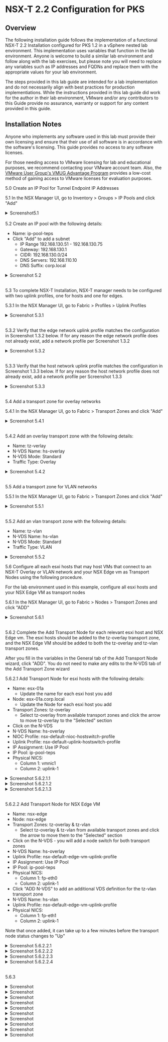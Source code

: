 # NSX-T 2.2 Configuration for PKS

## Overview

The following installation guide follows the implementation of a functional NSX-T 2.2 Installation configured for PKS 1.2 in a vSphere nested lab environment. This implementation uses variables that function in the lab environment. Anyone is welcome to build a similar lab environment and follow along with the lab exercises, but please note you will need to replace any variables such as IP addresses and FQDNs and replace them with the appropriate values for your lab environment.

The steps provided in this lab guide are intended for a lab implementation and do not necessarily align with best practices for production implementiations. While the instructions provided in this lab guide did work for the author in their lab environment, VMware and/or any contributors to this Guide provide no assurance, warranty or support for any content provided in this guide.

## Installation Notes

Anyone who implements any software used in this lab must provide their own licensing and ensure that their use of all software is in accordance with the software's licensing. This guide provides no access to any software licenses.

For those needing access to VMware licensing for lab and educational purposes, we recommend contacting your VMware account team. Also, the [VMware User Group's VMUG Advantage Program](https://www.vmug.com/Join/VMUG-Advantage-Membership) provides a low-cost method of gaining access to VMware licenses for evaluation purposes.

5.0 Create an IP Pool for Tunnel Endpoint IP Addresses

5.1 In the NSX Manager UI, go to Inventory > Groups > IP Pools and click "Add"

<details><summary>Screenshot5.1</summary>
<img src="Images/2018-10-11-15-52-41.png">
</details>
<br/>
5.2 Create an IP pool with the following details:

- Name: ip-pool-teps
- Click "Add" to add a subnet
  - IP Range 192.168.130.51 - 192.168.130.75
  - Gateway: 192.168.130.1
  - CIDR: 192.168.130.0/24
  - DNS Servers: 192.168.110.10
  - DNS Suffix: corp.local

<details><summary>Screenshot 5.2</summary>
<img src="Images/2018-10-11-16-38-42.png">
</details>
<br/>

5.3 To complete NSX-T Installation, NSX-T manager needs to be configured with two uplink profiles, one for hosts and one for edges.

5.3.1 In the NSX Manager UI, go to Fabric > Profiles > Uplink Profiles

<details><summary>Screenshot 5.3.1</summary>
<img src="Images/2018-10-11-18-03-48.png">
</details>
<br/>

5.3.2 Verify that the edge network uplink profile matches the configuration in Screenshot 1.3.2 below. If for any reason the edge network profile does not already exist, add a network profile per Screenshot 1.3.2

<details><summary>Screenshot 5.3.2</summary>
<img src="Images/2018-10-11-18-02-42.png">
</details>
<br/>

5.3.3 Verify that the host network uplink profile matches the configuration in Screenshot 1.3.3 below. If for any reason the host network profile does not already exist, add a network profile per Screenshot 1.3.3

<details><summary>Screenshot 5.3.3</summary>
<img src="Images/2018-10-11-18-09-55.png">
</details>
<br/>

5.4 Add a transport zone for overlay networks

5.4.1 In the NSX Manager UI, go to Fabric > Transport Zones and click "Add"

<details><summary>Screenshot 5.4.1</summary>
<img src="Images/2018-10-13-15-19-11.png">
</details>
<br/>

5.4.2 Add an overlay transport zone with the following details:

- Name: tz-verlay
- N-VDS Name: hs-overlay
- N-VDS Mode: Standard
- Traffic Type: Overlay

<details><summary>Screenshot 5.4.2</summary>
<img src="Images/2018-10-13-15-25-47.png">
</details>
<br/>

5.5 Add a transport zone for VLAN networks

5.5.1 In the NSX Manager UI, go to Fabric > Transport Zones and click "Add"

<details><summary>Screenshot 5.5.1</summary>
<img src="Images/2018-10-13-15-19-11.png">
</details>
<br/>

5.5.2 Add an vlan transport zone with the following details:

- Name: tz-vlan
- N-VDS Name: hs-vlan
- N-VDS Mode: Standard
- Traffic Type: VLAN

<details><summary>Screenshot 5.5.2</summary>
<img src="Images/2018-10-13-15-29-13.png">
</details>

5.6 Configure all each esxi hosts that may host VMs that connect to an NSX-T Overlay or VLAN network and your NSX Edge vm as Transport Nodes using the following procedure.

For the lab environment used in this example, configure all esxi hosts and your NSX Edge VM as transport nodes

5.6.1 In the NSX Manager UI, go to Fabric > Nodes > Transport Zones and click "ADD"

<details><summary>Screenshot 5.6.1</summary>
<img src="Images/2018-10-13-16-10-27.png">
</details>
<br/>

5.6.2 Complete the Add Transport Node for each relevant esxi host and NSX Edge vm. The esxi hosts should be added to the tz-overlay transport zone, and the NSX Edge VM should be added to both the tz-overlay and tz-vlan transport zones.

After you fill in the variables in the General tab of the Add Transport Node wizard, click "ADD". You do not need to make any edits to the N-VDS tab of the Add Transport Zone wizard

5.6.2.1 Add Transport Node for esxi hosts with the following details:

- Name: esx-01a
  - Update the name for each esxi host you add
- Node: esx-01a.corp.local
  - Update the Node for each esxi host you add
- Transport Zones: tz-overlay
  - Select tz-overlay from available transport zones and click the arrow to move tz-overlay to the "Selected" section
- Click on the N-VDS
- N-VDS Name: hs-overlay
- NIOC Profile: nsx-default-nioc-hostswitch-profile
- Uplink Profile: nsx-default-uplink-hostswitch-profile
- IP Assignment: Use IP Pool
- IP Pool: ip-pool-teps
- Physical NICS:
  - Column 1: vmnic1
  - Column 2: uplink-1

<details><summary>Screenshot 5.6.2.1.1</summary>
<img src="Images/2018-10-13-16-26-06.png">
</details>

<details><summary>Screenshot 5.6.2.1.2</summary>
<img src="Images/2018-10-13-16-42-06.png">
</details>

<details><summary>Screenshot 5.6.2.1.3</summary>
<img src="Images/2018-10-13-17-05-06.png">
</details>
<br/>

5.6.2.2 Add Transport Node for NSX Edge VM

- Name: nsx-edge
- Node: nsx-edge
- Transport Zones: tz-overlay & tz-vlan
  - Select tz-overlay & tz-vlan from available transport zones and click the arrow to move them to the "Selected" section
- Click on the N-VDS - you will add a node switch for both transport zones
- N-VDS Name: hs-overlay
- Uplink Profile: nsx-default-edge-vm-uplink-profile
- IP Assignment: Use IP Pool
- IP Pool: ip-pool-teps
- Physical NICS:
  - Column 1: fp-eth0
  - Column 2: uplink-1
- Click "ADD N-VDS" to add an additional VDS definition for the tz-vlan transport zone
- N-VDS Name: hs-vlan
- Uplink Profile: nsx-default-edge-vm-uplink-profile
- Physical NICS:
  - Column 1: fp-eth1
  - Column 2: uplink-1

 Note that once added, it can take up to a few minutes before the transport node status changes to "Up"

<details><summary>Screenshot 5.6.2.2.1</summary>
<img src="Images/2018-10-13-17-09-31.png">
</details>

<details><summary>Screenshot 5.6.2.2.2</summary>
<img src="Images/2018-10-13-17-20-32.png">
</details>

<details><summary>Screenshot 5.6.2.2.3</summary>
<img src="Images/2018-10-13-17-21-22.png">
</details>

<details><summary>Screenshot 5.6.2.2.4</summary>
<img src="Images/2018-10-13-18-23-37.png">
</details>
<br/>

5.6.3

<details><summary>Screenshot</summary>

</details>

<details><summary>Screenshot</summary>

</details>

<details><summary>Screenshot</summary>

</details>

<details><summary>Screenshot</summary>

</details>

<details><summary>Screenshot</summary>

</details>

<details><summary>Screenshot</summary>

</details>

<details><summary>Screenshot</summary>

</details>

<details><summary>Screenshot</summary>

</details>

<details><summary>Screenshot</summary>

</details>







<details><summary>Screenshot</summary>

</details>